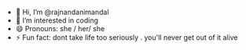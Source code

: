 - 👋 Hi, I’m @rajnandanimandal
- 👀 I’m interested in coding  
- 😄 Pronouns: she / her/ she
- ⚡ Fun fact: dont take life too seriously . you'll never get out of it alive
  
